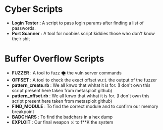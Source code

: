 # Cyber Scripts

- **Login Tester** : A script to pass login params after finding a list of passwords.
- **Port Scanner** : A tool for noobies script kiddies those who don't know their shit

# Buffer Overflow Scripts

- **FUZZER** : A tool to fuzz 🌪️ the vuln server commands
- **OFFSET** : A tool to check the exact offset w.r.t. the output of the fuzzer
- **pattern_create.rb** : We all knwo that whhat it is for. (I don't own this script present here taken from metasploit github)
- **pattern_offset.rb** : We all knwo that whhat it is for. (I don't own this script present here taken from metasploit github)
- **FIND_MODULE** : To find the correct module and to confirm our memory breakpoint
- **BADCHARS** : To find the badchars in a hex dump
- **EXPLOIT** : Our final weapon ⚔️ to f\*\*K the system
